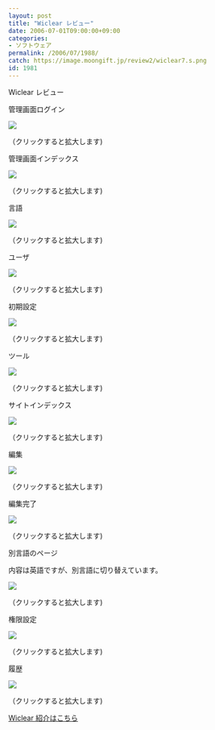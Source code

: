 ```yaml
---
layout: post
title: "Wiclear レビュー"
date: 2006-07-01T09:00:00+09:00
categories:
- ソフトウェア
permalink: /2006/07/1988/
catch: https://image.moongift.jp/review2/wiclear7.s.png
id: 1981
---
```

Wiclear レビュー  
<!--more-->

管理画面ログイン

  

[![](https://image.moongift.jp/review2/wiclear1.s.png)](https://image.moongift.jp/review2/wiclear1.png)  
  
（クリックすると拡大します)

  

管理画面インデックス

  

[![](https://image.moongift.jp/review2/wiclear2.s.png)](https://image.moongift.jp/review2/wiclear2.png)  
  
（クリックすると拡大します)

  

言語

  

[![](https://image.moongift.jp/review2/wiclear3.s.png)](https://image.moongift.jp/review2/wiclear3.png)  
  
（クリックすると拡大します)

  

ユーザ

  

[![](https://image.moongift.jp/review2/wiclear4.s.png)](https://image.moongift.jp/review2/wiclear4.png)  
  
（クリックすると拡大します)

  

初期設定

  

[![](https://image.moongift.jp/review2/wiclear5.s.png)](https://image.moongift.jp/review2/wiclear5.png)  
  
（クリックすると拡大します)

  

ツール

  

[![](https://image.moongift.jp/review2/wiclear6.s.png)](https://image.moongift.jp/review2/wiclear6.png)  
  
（クリックすると拡大します)

  

サイトインデックス

  

[![](https://image.moongift.jp/review2/wiclear7.s.png)](https://image.moongift.jp/review2/wiclear7.png)  
  
（クリックすると拡大します)

  

編集

  

[![](https://image.moongift.jp/review2/wiclear8.s.png)](https://image.moongift.jp/review2/wiclear8.png)  
  
（クリックすると拡大します)

  

編集完了

  

[![](https://image.moongift.jp/review2/wiclear9.s.png)](https://image.moongift.jp/review2/wiclear9.png)  
  
（クリックすると拡大します)

  

別言語のページ

  

内容は英語ですが、別言語に切り替えています。

  

[![](https://image.moongift.jp/review2/wiclear10.s.png)](https://image.moongift.jp/review2/wiclear10.png)  
  
（クリックすると拡大します)

  

権限設定

  

[![](https://image.moongift.jp/review2/wiclear11.s.png)](https://image.moongift.jp/review2/wiclear11.png)  
  
（クリックすると拡大します)

  

履歴

  

[![](https://image.moongift.jp/review2/wiclear12.s.png)](https://image.moongift.jp/review2/wiclear12.png)  
  
（クリックすると拡大します)

  

[Wiclear 紹介はこちら](http://oss.moongift.jp/intro/i-1986.html)

